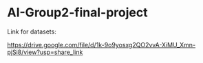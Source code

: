# AI-Group2-final-project
Link for datasets:
 
 https://drive.google.com/file/d/1k-9o9yosxg2QO2vvA-XiMU_Xmn-pjSi8/view?usp=share_link 

